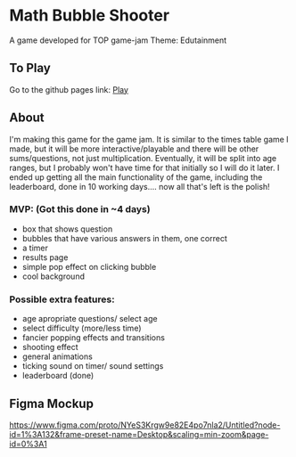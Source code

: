# Math Bubble Shooter
A game developed for TOP game-jam
Theme: Edutainment

## To Play

Go to the github pages link: [Play](https://doodledebug.github.io/math-bubble-shooter/)

## About
I'm making this game for the game jam. It is similar to the times table game I made, but it will be more interactive/playable and there will be other sums/questions, not just multiplication. Eventually, it will be split into age ranges, but I probably won't have time for that initially so I will do it later. I ended up getting all the main functionality of the game, including the leaderboard, done in 10 working days.... now all that's left is the polish!

### MVP: (Got this done in ~4 days)
* box that shows question
* bubbles that have various answers in them, one correct
* a timer
* results page
* simple pop effect on clicking bubble
* cool background

### Possible extra features:
* age apropriate questions/ select age
* select difficulty (more/less time)
* fancier popping effects and transitions
* shooting effect
* general animations
* ticking sound on timer/ sound settings
* leaderboard (done)


## Figma Mockup
https://www.figma.com/proto/NYeS3Krgw9e82E4po7nla2/Untitled?node-id=1%3A132&frame-preset-name=Desktop&scaling=min-zoom&page-id=0%3A1
